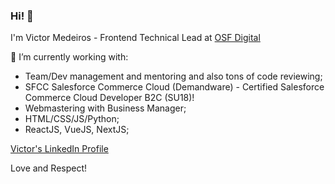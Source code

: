 ### Hi! 👋
I'm Victor Medeiros - Frontend Technical Lead at [OSF Digital](https://osf.digital/)

🔭 I’m currently working with:
- Team/Dev management and mentoring and also tons of code reviewing;
- SFCC Salesforce Commerce Cloud (Demandware) - Certified Salesforce Commerce Cloud Developer B2C (SU18)!
- Webmastering with Business Manager;
- HTML/CSS/JS/Python;
- ReactJS, VueJS, NextJS;

[Victor's LinkedIn Profile](https://www.linkedin.com/in/victor-medeiros-623b7711a/?locale=en_US)

Love and Respect!
